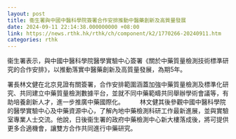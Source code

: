 ```yaml
---
layout: post
title: 衞生署與中國中醫科學院簽署合作安排推動中醫藥創新及高質量發展
date: 2024-09-11 22:14:38.000000000 +08:00
link: https://news.rthk.hk/rthk/ch/component/k2/1770266-20240911.htm
categories: rthk
---
```


衞生署表示，與中國中醫科學院醫學實驗中心簽署《關於中藥質量檢測技術標準研究的合作安排》，以推動落實中醫藥創新及高質量發展，為期5年。

署長林文健在北京見證有關簽署，合作安排範圍涵蓋加強中藥質量檢測及標準化研究、共同建立中藥質量檢測數據平台，並就不同中藥範疇共同舉辦學術會議等，有助培養創新人才，進一步推廣中藥國際化。
　　 
林文健其後參觀中國中醫科學院的醫學實驗中心及中藥資源中心，了解內地中藥檢測科研工作最新進展，並與實驗室專業人士交流。他說，日後衞生署的政府中藥檢測中心新大樓落成後，將可提供更多合適機會，讓雙方合作共同進行中藥研究。
